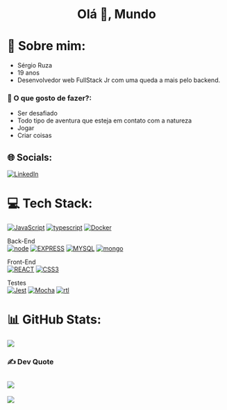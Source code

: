 <h1 align="center">Olá 👋, Mundo</h1>

# 💫 Sobre mim:
- Sérgio Ruza
- 19 anos
- Desenvolvedor web FullStack Jr com uma queda a mais pelo backend.

### 🤔 O que gosto de fazer?:
- Ser desafiado
- Todo tipo de aventura que esteja em contato com a natureza
- Jogar
- Criar coisas

## 🌐 Socials:
[![LinkedIn](https://img.shields.io/badge/LinkedIn-%230077B5.svg?logo=linkedin&logoColor=white)](https://linkedin.com/in/dev-sergio-ruza)

# 💻 Tech Stack:
[![JavaScript][JavaScript]][JavaScript-url]
[![typescript][typescript]][typescript-url]
[![Docker][Docker]][Docker-url]  

Back-End  
[![node][node]][node-url]
[![EXPRESS][EXPRESS]][EXPRESS-url]
[![MYSQL][MYSQL]][MYSQL-url]
[![mongo][mongo]][mongo-url]

Front-End  
[![REACT][REACT]][REACT-url]
[![CSS3][CSS3]][CSS3-url]

Testes  
[![Jest][Jest]][Jest-url]
[![Mocha][Mocha]][Mocha-url]
[![rtl][rtl]][rtl-url]



# 📊 GitHub Stats:
![](https://github-readme-stats.vercel.app/api/top-langs/?username=sergioruza&theme=radical&hide_border=false&include_all_commits=true&count_private=true&layout=compact)

### ✍️ Dev Quote

  ![](https://quotes-github-readme.vercel.app/api?type=horizontal&theme=radical)
---
[![](https://visitcount.itsvg.in/api?id=sergioruza&icon=2&color=12)](https://visitcount.itsvg.in)

[javascript]: https://img.shields.io/badge/javascript-F7DF1E?style=for-the-badge&logo=javaScript&logoColor=white
[javascript-url]: https://developer.mozilla.org/en-US/docs/Learn/JavaScript/First_steps

[typescript]: https://img.shields.io/badge/-typescript-3178C6?style=for-the-badge&logo=typescript&logoColor=black
[typescript-url]: https://www.typescriptlang.org/

[docker]: https://img.shields.io/badge/-docker-2496ED?style=for-the-badge&logo=docker&logoColor=black
[docker-url]: https://docs.docker.com/

[docker]: https://img.shields.io/badge/-docker-2496ED?style=for-the-badge&logo=docker&logoColor=black
[docker-url]: https://docs.docker.com/

[node]: https://img.shields.io/badge/-node-339933?style=for-the-badge&logo=nodedotjs&logoColor=black
[node-url]: https://nodejs.org/en/docs

[EXPRESS]: https://img.shields.io/badge/Express-FFFFFF?style=for-the-badge&logo=express&logoColor=black
[EXPRESS-url]: https://expressjs.com

[MYSQL]: https://img.shields.io/badge/MySQL-00758f?style=for-the-badge&logo=mysql&logoColor=white
[MYSQL-url]: https://www.mysql.com

[mongo]: https://img.shields.io/badge/mongodb-47A248?style=for-the-badge&logo=mongodb&logoColor=black
[mongo-url]: https://www.mongodb.com/

[REACT]: https://img.shields.io/badge/-React.js-20232A?style=for-the-badge&logo=react
[REACT-url]: https://legacy.reactjs.org/docs/getting-started.html

[CSS3]: https://img.shields.io/badge/css_3-1572B6?style=for-the-badge&logo=css3&logoColor=white
[CSS3-url]: https://developer.mozilla.org/pt-BR/docs/Web/CSS

[Jest]: https://img.shields.io/badge/jest-C21325?style=for-the-badge&logo=jest&logoColor=white
[Jest-url]: https://jestjs.io/pt-BR/

[Mocha]: https://img.shields.io/badge/MOCHA-6D4A31?style=for-the-badge&logo=mocha&logoColor=white
[Mocha-url]: https://mochajs.org

[rtl]: https://img.shields.io/badge/-RTL-E33332?style=for-the-badge&logo=testinglibrary&logoColor=black
[rtl-url]: https://testing-library.com/docs/react-testing-library/intro/
